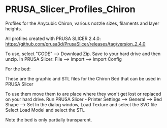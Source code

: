 # PRUSA_Slicer_Profiles_Chiron
Profiles for the Anycubic Chiron, various nozzle sizes, filaments and layer heights.

All profiles created with PRUSA SLICER 2.4.0: https://github.com/prusa3d/PrusaSlicer/releases/tag/version_2.4.0

To use, select "CODE" --> Download Zip. Save to your hard drive and then unzip.
In PRUSA Slicer: File --> Import --> Import Config

For the bed:

These are the graphic and STL files for the Chiron Bed that can be used in PRUSA Slicer

To use them move them to are place where they won't get lost or replaced on your hard drive. Run PRUSA Slicer - Printer Settings --> General --> Bed Shape --> Set In the dialog window, Load Texture and select the SVG file Select Load Model and select the STL

Note the bed is only partially transparent.
